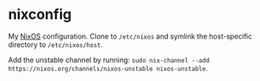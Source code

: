 nixconfig
========

My [NixOS][] configuration.  Clone to `/etc/nixos`
and symlink the host-specific directory to
`/etc/nixos/host`.

Add the unstable channel by running:
`sudo nix-channel --add https://nixos.org/channels/nixos-unstable nixos-unstable`.

[NixOS]: https://nixos.org
